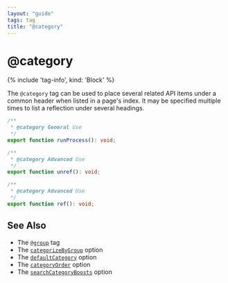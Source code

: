 ```yaml
---
layout: "guide"
tags: tag
title: "@category"
---
```


# @category

{% include 'tag-info', kind: 'Block' %}

The `@category` tag can be used to place several related API items under a common header when
listed in a page's index. It may be specified multiple times to list a reflection under several
headings.

```ts
/**
 * @category General Use
 */
export function runProcess(): void;

/**
 * @category Advanced Use
 */
export function unref(): void;

/**
 * @category Advanced Use
 */
export function ref(): void;
```

## See Also

-   The [`@group`](/tags/group/) tag
-   The [`categorizeByGroup`](/guides/options/#categorizebygroup) option
-   The [`defaultCategory`](/guides/options/#defaultcategory) option
-   The [`categoryOrder`](/guides/options/#categoryorder) option
-   The [`searchCategoryBoosts`](/guides/options/#searchcategoryboosts) option
